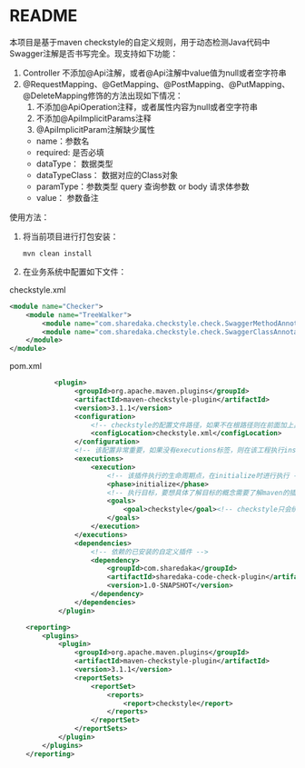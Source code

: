 # README

本项目是基于maven checkstyle的自定义规则，用于动态检测Java代码中Swagger注解是否书写完全。现支持如下功能：

1. Controller 不添加@Api注解，或者@Api注解中value值为null或者空字符串
2. @RequestMapping、@GetMapping、@PostMapping、@PutMapping、@DeleteMapping修饰的方法出现如下情况：
    1. 不添加@ApiOperation注释，或者属性内容为null或者空字符串
    2. 不添加@ApiImplicitParams注释
    3. @ApiImplicitParam注解缺少属性
    - name：参数名
    - required: 是否必填
    - dataType： 数据类型
    - dataTypeClass： 数据对应的Class对象
    - paramType：参数类型 query 查询参数 or body 请求体参数
    - value： 参数备注

使用方法：

1. 将当前项目进行打包安装：
    
    ```shell script
    mvn clean install
    ```

2. 在业务系统中配置如下文件：

checkstyle.xml

```xml
<module name="Checker">
    <module name="TreeWalker">
        <module name="com.sharedaka.checkstyle.check.SwaggerMethodAnnotationCheck"/>
        <module name="com.sharedaka.checkstyle.check.SwaggerClassAnnotationCheck"/>
    </module>
</module>
```

pom.xml
```xml
           <plugin>
                <groupId>org.apache.maven.plugins</groupId>
                <artifactId>maven-checkstyle-plugin</artifactId>
                <version>3.1.1</version>
                <configuration>
                    <!-- checkstyle的配置文件路径，如果不在根路径则在前面加上具体的目录即可 -->
                    <configLocation>checkstyle.xml</configLocation>
                </configuration>
                <!-- 该配置非常重要，如果没有executions标签，则在该工程执行install时不会执行自定义的校验 -->
                <executions>
                    <execution>
                        <!-- 该插件执行的生命周期点，在initialize时进行执行 -->
                        <phase>initialize</phase>
                        <!-- 执行目标，要想具体了解目标的概念需要了解maven的插件生命周期，这里不再展开，下方会有推荐阅读的链接 -->
                        <goals>
                            <goal>checkstyle</goal><!-- checkstyle只会统计数量。check会在控制台输出具体结果 -->
                        </goals>
                    </execution>
                </executions>
                <dependencies>
                    <!-- 依赖的已安装的自定义插件 -->
                    <dependency>
                        <groupId>com.sharedaka</groupId>
                        <artifactId>sharedaka-code-check-plugin</artifactId>
                        <version>1.0-SNAPSHOT</version>
                    </dependency>
                </dependencies>
            </plugin>
```

```xml
    <reporting>
        <plugins>
            <plugin>
                <groupId>org.apache.maven.plugins</groupId>
                <artifactId>maven-checkstyle-plugin</artifactId>
                <version>3.1.1</version>
                <reportSets>
                    <reportSet>
                        <reports>
                            <report>checkstyle</report>
                        </reports>
                    </reportSet>
                </reportSets>
            </plugin>
        </plugins>
    </reporting>
```